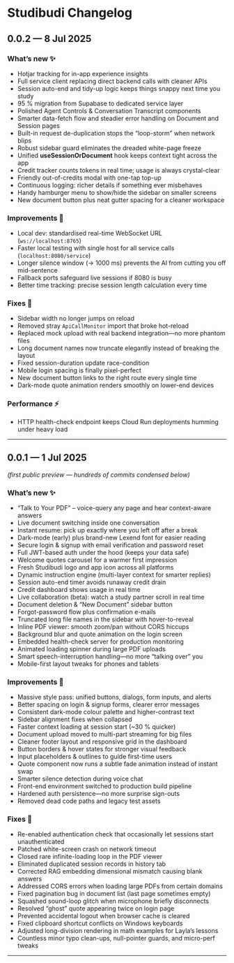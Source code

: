 # Studibudi Changelog

## 0.0.2 — 8 Jul 2025
### What’s new ✨
- Hotjar tracking for in-app experience insights  
- Full service client replacing direct backend calls with cleaner APIs  
- Session auto-end and tidy-up logic keeps things snappy next time you study  
- 95 % migration from Supabase to dedicated service layer  
- Polished Agent Controls & Conversation Transcript components  
- Smarter data-fetch flow and steadier error handling on Document and Session pages  
- Built-in request de-duplication stops the “loop-storm” when network blips  
- Robust sidebar guard eliminates the dreaded white-page freeze  
- Unified **useSessionOrDocument** hook keeps context tight across the app  
- Credit tracker counts tokens in real time; usage is always crystal-clear  
- Friendly out-of-credits modal with one-tap top-up  
- Continuous logging: richer details if something ever misbehaves  
- Handy hamburger menu to show/hide the sidebar on smaller screens  
- New document button plus neat gutter spacing for a cleaner workspace  

### Improvements 🚀
- Local dev: standardised real-time WebSocket URL (`ws://localhost:8765`)  
- Faster local testing with single host for all service calls (`localhost:8080/service`)  
- Longer silence window (→ 1000 ms) prevents the AI from cutting you off mid-sentence  
- Fallback ports safeguard live sessions if 8080 is busy  
- Better time tracking: precise session length calculation every time  

### Fixes 🔧
- Sidebar width no longer jumps on reload  
- Removed stray `ApiCallMonitor` import that broke hot-reload  
- Replaced mock upload with real backend integration—no more phantom files  
- Long document names now truncate elegantly instead of breaking the layout  
- Fixed session-duration update race-condition  
- Mobile login spacing is finally pixel-perfect  
- New document button links to the right route every single time  
- Dark-mode quote animation renders smoothly on lower-end devices  

### Performance ⚡
- HTTP health-check endpoint keeps Cloud Run deployments humming under heavy load  

---

## 0.0.1 — 1 Jul 2025  
*(first public preview — hundreds of commits condensed below)*  

### What’s new ✨
- “Talk to Your PDF” – voice-query any page and hear context-aware answers  
- Live document switching inside one conversation  
- Instant resume: pick up exactly where you left off after a break  
- Dark-mode (early) plus brand-new Lexend font for easier reading  
- Secure login & signup with email verification and password reset  
- Full JWT-based auth under the hood (keeps your data safe)  
- Welcome quotes carousel for a warmer first impression  
- Fresh Studibudi logo and app icon across all platforms  
- Dynamic instruction engine (multi-layer context for smarter replies)  
- Session auto-end timer avoids runaway credit drain  
- Credit dashboard shows usage in real time  
- Live collaboration (beta): watch a study partner scroll in real time  
- Document deletion & “New Document” sidebar button  
- Forgot-password flow plus confirmation e-mails  
- Truncated long file names in the sidebar with hover-to-reveal  
- Inline PDF viewer: smooth zoom/pan without CORS hiccups  
- Background blur and quote animation on the login screen  
- Embedded health-check server for production monitoring  
- Animated loading spinner during large PDF uploads  
- Smart speech-interruption handling—no more “talking over” you  
- Mobile-first layout tweaks for phones and tablets  

### Improvements 🚀
- Massive style pass: unified buttons, dialogs, form inputs, and alerts  
- Better spacing on login & signup forms, clearer error messages  
- Consistent dark-mode colour palette and higher-contrast text  
- Sidebar alignment fixes when collapsed  
- Faster context loading at session start (~30 % quicker)  
- Document upload moved to multi-part streaming for big files  
- Cleaner footer layout and responsive grid in the dashboard  
- Button borders & hover states for stronger visual feedback  
- Input placeholders & outlines to guide first-time users  
- Quote component now runs a subtle fade animation instead of instant swap  
- Smarter silence detection during voice chat  
- Front-end environment switched to production build pipeline  
- Hardened auth persistence—no more surprise sign-outs  
- Removed dead code paths and legacy test assets  

### Fixes 🔧
- Re-enabled authentication check that occasionally let sessions start unauthenticated  
- Patched white-screen crash on network timeout  
- Closed rare infinite-loading loop in the PDF viewer  
- Eliminated duplicated session records in history tab  
- Corrected RAG embedding dimensional mismatch causing blank answers  
- Addressed CORS errors when loading large PDFs from certain domains  
- Fixed pagination bug in document list (last page sometimes empty)  
- Squashed sound-loop glitch when microphone briefly disconnects  
- Resolved “ghost” quote appearing twice on login page  
- Prevented accidental logout when browser cache is cleared  
- Fixed clipboard shortcut conflicts on Windows keyboards  
- Adjusted long-division rendering in math examples for Layla’s lessons  
- Countless minor typo clean-ups, null-pointer guards, and micro-perf tweaks  

---